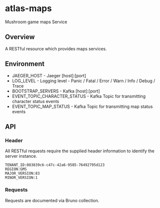 # atlas-maps
Mushroom game maps Service

## Overview

A RESTful resource which provides maps services.

## Environment

- JAEGER_HOST - Jaeger [host]:[port]
- LOG_LEVEL - Logging level - Panic / Fatal / Error / Warn / Info / Debug / Trace
- BOOTSTRAP_SERVERS - Kafka [host]:[port]
- EVENT_TOPIC_CHARACTER_STATUS - Kafka Topic for transmitting character status events
- EVENT_TOPIC_MAP_STATUS - Kafka Topic for transmitting map status events

## API

### Header

All RESTful requests require the supplied header information to identify the server instance.

```
TENANT_ID:083839c6-c47c-42a6-9585-76492795d123
REGION:GMS
MAJOR_VERSION:83
MINOR_VERSION:1
```

### Requests

Requests are documented via Bruno collection.